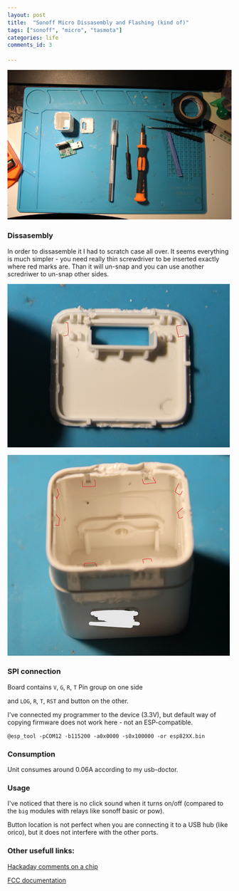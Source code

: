 ```yaml
---
layout: post
title:  "Sonoff Micro Dissasembly and Flashing (kind of)"
tags: ["sonoff", "micro", "tasmota"]
categories: life
comments_id: 3

---
```


![dissasembly](/assets/2020-01-28//dissasembly.png)


### Dissasembly
In order to dissasemble it I had to scratch case all over.
It seems everything is much simpler - you need really thin screwdriver to be inserted exactly where red marks are. Than it will un-snap and you can use another scredriwer to un-snap other sides.

![bottom](/assets/2020-01-28/bottom.png)

![top](/assets/2020-01-28/top.png)


### SPI connection
Board contains `V`, `G`, `R`, `T` Pin group on one side

and `LOG`, `R`, `T`, `RST` and button on the other.

I've connected my programmer to the device (3.3V), but default way of copying firmware does not work here - not an ESP-compatible.

```
@esp_tool -pCOM12 -b115200 -a0x0000 -s0x100000 -or esp82XX.bin
```

### Consumption
Unit consumes around 0.06A according to my usb-doctor.

### Usage
I've noticed that there is no click sound when it turns on/off (compared to the `big` modules with relays like sonoff basic or pow). 

Button location is not perfect when you are connecting it to a USB hub (like orico), but it does not interfere with the other ports.

### Other usefull links:

[Hackaday comments on a chip](https://hackaday.com/2019/12/26/new-part-day-sonoff-usb-smart-adaptor-taps-a-new-wifi-chip/)

[FCC documentation](https://fccid.io/2APN5MICRO)
